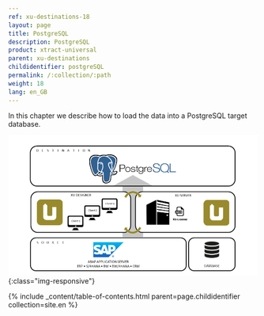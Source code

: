 ```yaml
---
ref: xu-destinations-18
layout: page
title: PostgreSQL
description: PostgreSQL
product: xtract-universal
parent: xu-destinations
childidentifier: postgreSQL
permalink: /:collection/:path
weight: 18
lang: en_GB
---
```


In this chapter we describe how to load the data into a PostgreSQL target database.

![PostgreSQL](/img/content/xu/postgreSQL_architecture.png){:class="img-responsive"}

{% include _content/table-of-contents.html parent=page.childidentifier collection=site.en %}


